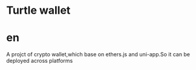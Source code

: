 # Turtle wallet

# en
A projct of crypto wallet,which base on ethers.js and uni-app.So it can be deployed across platforms

